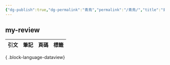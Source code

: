 ```yaml
---
{"dg-publish":true,"dg-permalink":"青鳥","permalink":"/青鳥/","title":"青鳥","tags":["📚Books","🎯Upper-Growth","法國文學"],"created":"2025-07-09T22:28:41.154+08:00","updated":"2025-07-09T22:31:12.861+08:00"}
---
```





## my-review

| 引文 | 筆記 | 頁碼 | 標籤 |
| -- | -- | -- | -- |

{ .block-language-dataview}




